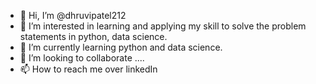 - 👋 Hi, I’m @dhruvipatel212
- 👀 I’m interested in learning and applying my skill to solve the problem statements in python, data science.
- 🌱 I’m currently learning python and data science.
- 💞️ I’m looking to collaborate ....
- 📫 How to reach me over linkedIn

<!---
dhruvipatel212/dhruvipatel212 is a ✨ special ✨ repository because its `README.md` (this file) appears on your GitHub profile.
You can click the Preview link to take a look at your changes.
--->

